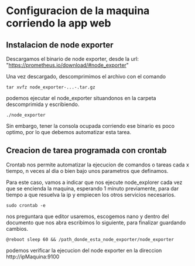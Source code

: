 # Configuracion de la maquina corriendo la app web

## Instalacion de node exporter
Descargamos el binario de node exporter, desde la url:
"https://prometheus.io/download/#node_exporter"

Una vez descargado, descomprimimos el archivo con el comando 

```
tar xvfz node_exporter-...-.tar.gz
```
podemos ejecutar el node_exporter situandonos en la carpeta descomprimida
y escribiendo. 

```
./node_exporter
```

Sin embargo, tener la consola ocupada corriendo ese binario es poco optimo,
por lo que debemos automatizar esta tarea.

## Creacion de tarea programada con crontab

Crontab nos permite automatizar la ejecucion de comandos o tareas cada x tiempo,
n veces al dia o bien bajo unos parametros que definamos.

Para este caso, vamos a indicar que nos ejecute node_explorer cada vez que se encienda la
maquina, esperando 1 minuto previamente, para dar tiempo a que resuelva la ip y empiecen 
los otros servicios necesarios.


```
sudo crontab -e
```

nos preguntara que editor usaremos, escogemos nano y dentro del documento que nos abra
escribimos lo siguiente, para finalizar guardando cambios.
```
@reboot sleep 60 && /path_donde_esta_node_exporter/node_exporter
```

podemos verificar la ejecucion del node exporter en la direccion http://ipMaquina:9100